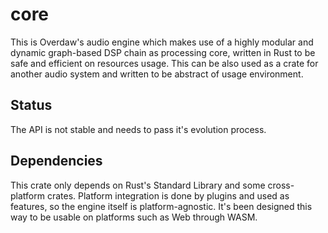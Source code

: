 # core

This is Overdaw's audio engine which makes use of a highly modular and dynamic
graph-based DSP chain as processing core, written in Rust to be safe and
efficient on resources usage. This can be also used as a crate for another audio
system and written to be abstract of usage environment.

## Status

The API is not stable and needs to pass it's evolution process.

## Dependencies

This crate only depends on Rust's Standard Library and some cross-platform
crates.  Platform integration is done by plugins and used as features, so the
engine itself is platform-agnostic. It's been designed this way to be usable on
platforms such as Web through WASM.
